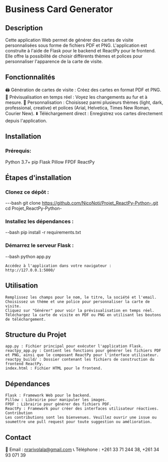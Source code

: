 # Business Card Generator

## Description
Cette application Web permet de générer des cartes de visite personnalisées sous forme de fichiers PDF et PNG. L'application est construite à l'aide de Flask pour le backend et ReactPy pour le frontend. Elle offre la possibilité de choisir différents thèmes et polices pour personnaliser l'apparence de la carte de visite.

## Fonctionnalités
🖨️ Génération de cartes de visite : Créez des cartes en format PDF et PNG.
👀 Prévisualisation en temps réel : Voyez les changements au fur et à mesure.
🎨 Personnalisation : Choisissez parmi plusieurs thèmes (light, dark, professional, creative) et polices (Arial, Helvetica, Times New Roman, Courier New).
⬇️ Téléchargement direct : Enregistrez vos cartes directement depuis l'application.

## Installation
### Prérequis:
Python 3.7+
pip
Flask
Pillow
FPDF
ReactPy

## Étapes d'installation

### Clonez ce dépôt :
---bash
git clone https://github.com/NicoNoti/Projet_ReactPy-Python-.git
cd Projet_ReactPy-Python-

### Installez les dépendances :
--bash
pip install -r requirements.txt

### Démarrez le serveur Flask :
--bash
    python app.py
    
    Accédez à l'application dans votre navigateur :
    http://127.0.0.1:5000/

## Utilisation
    Remplissez les champs pour le nom, le titre, la société et l'email.
    Choisissez un thème et une police pour personnaliser la carte de visite.
    Cliquez sur "Générer" pour voir la prévisualisation en temps réel.
    Téléchargez la carte de visite en PDF ou PNG en utilisant les boutons de téléchargement.

## Structure du Projet
    app.py : Fichier principal pour exécuter l'application Flask.
    reactpy_app.py : Contient les fonctions pour générer les fichiers PDF et PNG, ainsi que le composant ReactPy pour l'interface utilisateur.
    reactpy_build/ : Dossier contenant les fichiers de construction du frontend ReactPy.
    index.html : Fichier HTML pour le frontend.

## Dépendances
    Flask : Framework Web pour le backend.
    Pillow : Librairie pour manipuler les images.
    FPDF : Librairie pour générer des fichiers PDF.
    ReactPy : Framework pour créer des interfaces utilisateur réactives.
    Contribution
    Les contributions sont les bienvenues. Veuillez ouvrir une issue ou soumettre une pull request pour toute suggestion ou amélioration.

## Contact
📧 Email : nrarivolala@gmail.com
📞 Téléphone : +261 33 71 244 38, +261 34 93 071 39